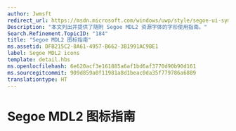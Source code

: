 ```yaml
---
author: Jwmsft
redirect_url: https://msdn.microsoft.com/windows/uwp/style/segoe-ui-symbol-font
Description: "本文列出并提供了随附 Segoe MDL2 资源字体的字形使用指南。"
Search.Refinement.TopicID: "184"
title: "Segoe MDL2 图标指南"
ms.assetid: DFB215C2-8A61-4957-B662-3B1991AC9BE1
label: Segoe MDL2 icons
template: detail.hbs
ms.openlocfilehash: 6e620acf3e161885a6af1bd6af3770d90b90d161
ms.sourcegitcommit: 909d859a0f11981a8d1beac0da35f779786a6889
translationtype: HT
---
```

# <a name="segoe-mdl2-icon-guidelines"></a>Segoe MDL2 图标指南



